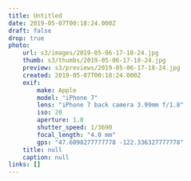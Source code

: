 ```yaml
---
title: Untitled
date: 2019-05-07T00:18:24.000Z
draft: false
drop: true
photo:
    url: s3/images/2019-05-06-17-18-24.jpg
    thumb: s3/thumbs/2019-05-06-17-18-24.jpg
    preview: s3/previews/2019-05-06-17-18-24.jpg
    created: 2019-05-07T00:18:24.000Z
    exif:
        make: Apple
        model: "iPhone 7"
        lens: "iPhone 7 back camera 3.99mm f/1.8"
        iso: 20
        aperture: 1.8
        shutter_speed: 1/3690
        focal_length: "4.0 mm"
        gps: "47.6098277777778 -122.336327777778"
    title: null
    caption: null
links: []
---
```

